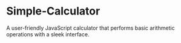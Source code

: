 # Simple-Calculator
A user-friendly JavaScript calculator that performs basic arithmetic operations with a sleek interface.
